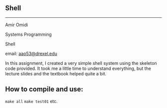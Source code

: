 Shell
-----

----------

Amir Omidi

Systems Programming

Shell

email: aao53@drexel.edu

In this assignment, I created a very simple shell system using the skeleton code provided.
It took me a little time to understand everything, but the lecture slides and the textbook helped quite a bit.

## How to compile and use:

`make all`
`make test01` etc.
